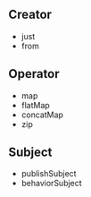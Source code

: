 ## Creator
* just
* from

## Operator
* map
* flatMap
* concatMap
* zip

## Subject
* publishSubject
* behaviorSubject
